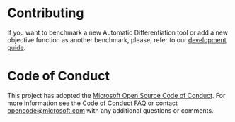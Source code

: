 # Contributing

If you want to benchmark a new Automatic Differentiation tool or add a new objective function as another benchmark, please, refer to our [development guide](docs/Development.md).

# Code of Conduct

This project has adopted the [Microsoft Open Source Code of Conduct](https://opensource.microsoft.com/codeofconduct/).
For more information see the [Code of Conduct FAQ](https://opensource.microsoft.com/codeofconduct/faq/)
or contact [opencode@microsoft.com](mailto:opencode@microsoft.com) with any additional questions or comments.
